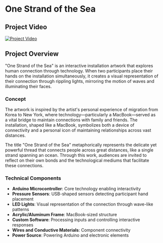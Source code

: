 # One Strand of the Sea

## Project Video
[![Project Video](https://img.youtube.com/vi/E6YtVJNWznw/0.jpg)](https://youtu.be/E6YtVJNWznw)

## Project Overview

"One Strand of the Sea" is an interactive installation artwork that explores human connection through technology. When two participants place their hands on the installation simultaneously, it creates a visual representation of their connection through rippling lights, mirroring the motion of waves and illuminating their faces.

<!--
"One Strand of the Sea" is an interactive installation that allows two persons to interact by placing their hands on the installation simultaneously. The installation reacts to their connection: it glows with light that ripples like waves, mirroring the automaton's motion, which lights up the participants' faces when the two hands hit the USB-shaped sensors and turn on the automaton. In that, as the waves of light dance on each other's faces, they both touch this unity. Generally speaking, the reaction points to the general message of the artwork in an attempt to symbolize those moments when people are connected with each other.
-->

### Concept
The artwork is inspired by the artist's personal experience of migration from Korea to New York, where technology—particularly a MacBook—served as a vital bridge to maintain connections with family and friends. The installation, shaped like a MacBook, symbolizes both a device of connectivity and a personal icon of maintaining relationships across vast distances.

The title "One Strand of the Sea" metaphorically represents the delicate yet powerful thread that connects people across great distances, like a single strand spanning an ocean. Through this work, audiences are invited to reflect on their own bonds and the technological mediums that facilitate these connections.

### Technical Components
- **Arduino Microcontroller**: Core technology enabling interactivity
- **Pressure Sensors**: USB-shaped sensors detecting participant hand placement
- **LED Lights**: Visual representation of the connection through wave-like patterns
- **Acrylic/Aluminum Frame**: MacBook-sized structure
- **Custom Software**: Processing inputs and controlling interactive responses
- **Wires and Conductive Materials**: Component connectivity
- **Power Source**: Powering Arduino and electronic elements


